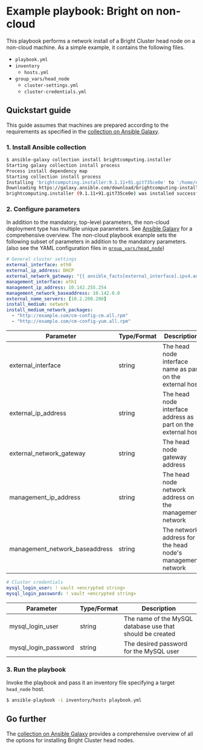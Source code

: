 # Example playbook: Bright on non-cloud

This playbook performs a network install of a Bright Cluster head node on a non-cloud machine. As a simple example, it contains the following files.

- `playbook.yml`
- `inventory`
    - `hosts.yml`
- `group_vars/head_node`
    - `cluster-settings.yml`
    - `cluster-credentials.yml`

## Quickstart guide

This guide assumes that machines are prepared according to the requirements as specified in the [collection on Ansible Galaxy](https://galaxy.ansible.com/brightcomputing/installer).

### 1. Install Ansible collection

```sh
$ ansible-galaxy collection install brightcomputing.installer
Starting galaxy collection install process
Process install dependency map
Starting collection install process
Installing 'brightcomputing.installer:9.1.11+91.git735ce0e' to '/home/example/.ansible/collections/ansible_collections/brightcomputing/installer'
Downloading https://galaxy.ansible.com/download/brightcomputing-installer-9.1.11+91.git735ce0e.tar.gz to /home/example/.ansible/tmp/ansible-local-220503_dk8flv/tmpsip0qgrl
brightcomputing.installer (9.1.11+91.git735ce0e) was installed successfully
```

### 2. Configure parameters

In addition to the mandatory, top-level parameters, the non-cloud deployment type has multiple unique parameters. See [Ansible Galaxy](https://galaxy.ansible.com/brightcomputing/installer) for a comprehensive overview. The non-cloud playbook example sets the following subset of parameters in addition to the mandatory parameters. (also see the YAML configuration files in [`group_vars/head_node`](group_vars/head_node/))

```yaml
# General cluster settings
external_interface: eth0
external_ip_address: DHCP
external_network_gateway: "{{ ansible_facts[external_interface].ipv4.address }}"
management_interface: eth1
management_ip_address: 10.142.255.254
management_network_baseaddress: 10.142.0.0
external_name_servers: [10.2.200.200]
install_medium: network
install_medium_network_packages:
  - "http://example.com/cm-config-cm.all.rpm"
  - "http://example.com/cm-config-yum.all.rpm"
```

| Parameter | Type/Format | Description |
| ------------- | ----------- | -------------------- |
| external_interface | string | The head node interface name as part on the external host  |
| external_ip_address | string | The head node interface address as part on the external host |
| external_network_gateway | string | The head node gateway address |
| management_ip_address | string | The head node network address on the management network |
| management_network_baseaddress | string | The network address for the head node's management network |

```yaml
# Cluster credentials
mysql_login_user: ! vault <encrypted string>
mysql_login_password: ! vault <encrypted string>
```

| Parameter | Type/Format | Description |
| ------------- | ----------- | -------------------- |
| mysql_login_user | string | The name of the MySQL database use that should be created |
| mysql_login_password | string | The desired password for the MySQL user |

### 3. Run the playbook

Invoke the playbook and pass it an inventory file specifying a target `head_node` host.

```sh
$ ansible-playbook -i inventory/hosts playbook.yml
```

## Go further

The [collection on Ansible Galaxy](https://galaxy.ansible.com/brightcomputing/installer) provides a comprehensive overview of all the options for installing Bright Cluster head nodes. 
